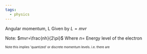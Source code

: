 ```yaml
---
tags:
  - physics
---
```

Angular momentum, L
Given by
$L =mvr$ 

Note: 
$mvr=\frac{nh}{2\pi}$
Where
$n=$ Energy level of the electron 
<div style="font-size:10">
Note this implies 'quantized' or discrete momentum levels. 
i.e. there are 
</div>
